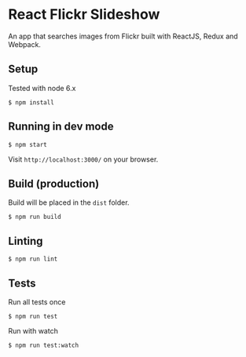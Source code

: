 # React Flickr Slideshow

An app that searches images from Flickr built with ReactJS, Redux and Webpack.

## Setup

Tested with node 6.x

```
$ npm install
```

## Running in dev mode

```
$ npm start
```

Visit `http://localhost:3000/` on your browser.

## Build (production)

Build will be placed in the `dist` folder.

```
$ npm run build
```

## Linting

```
$ npm run lint
```

## Tests

Run all tests once

```
$ npm run test
```

Run with watch

```
$ npm run test:watch
```
